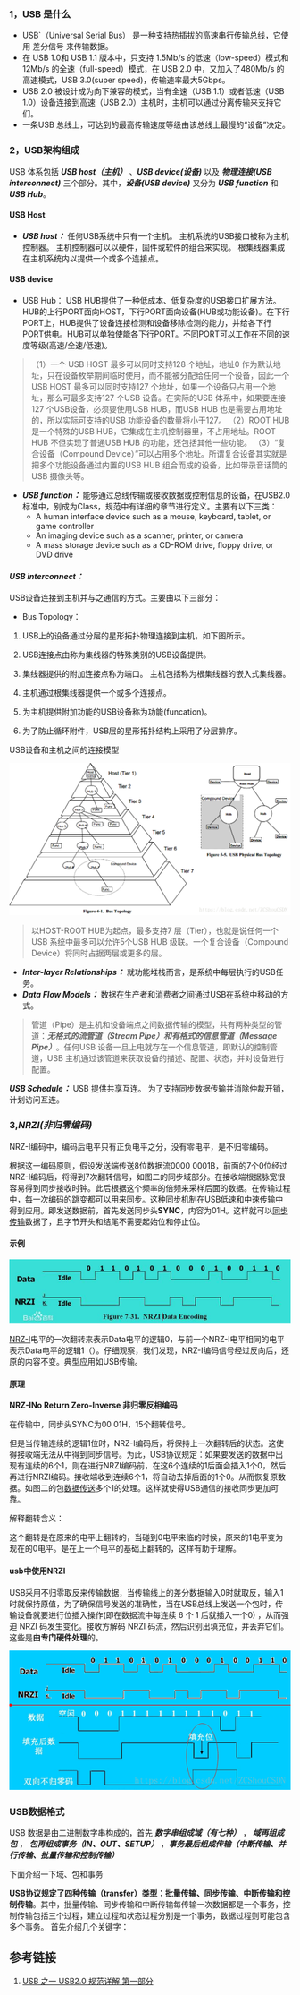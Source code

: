 



### 1，USB 是什么

- USB`（Universal Serial Bus） 是一种支持热插拔的高速串行传输总线，它使用 差分信号 来传输数据。
- 在 USB 1.0和 USB 1.1 版本中，只支持 1.5Mb/s 的低速（low-speed）模式和 12Mb/s 的全速（full-speed）模式，在 USB 2.0 中，又加入了480Mb/s 的高速模式，USB 3.0(super speed)，传输速率最大5Gbps。
- USB 2.0 被设计成为向下兼容的模式，当有全速（USB 1.1）或者低速（USB 1.0）设备连接到高速（USB 2.0）主机时，主机可以通过分离传输来支持它们。
- 一条USB 总线上，可达到的最高传输速度等级由该总线上最慢的“设备”决定。

### 2，USB架构组成

USB 体系包括 ***USB host（主机）*** 、***USB device(设备)*** 以及 ***物理连接(USB interconnect)*** 三个部分。其中，***设备(USB device)*** 又分为 ***USB function*** 和 ***USB Hub***。

#### USB Host

- ***USB host：*** 任何USB系统中只有一个主机。 主机系统的USB接口被称为主机控制器。 主机控制器可以以硬件，固件或软件的组合来实现。 根集线器集成在主机系统内以提供一个或多个连接点。



#### USB device

- USB Hub： USB HUB提供了一种低成本、低复杂度的USB接口扩展方法。HUB的上行PORT面向HOST，下行PORT面向设备(HUB或功能设备)。在下行PORT上，HUB提供了设备连接检测和设备移除检测的能力，并给各下行PORT供电。HUB可以单独使能各下行PORT。不同PORT可以工作在不同的速度等级(高速/全速/低速)。

> （1）一个 USB HOST 最多可以同时支持128 个地址，地址0 作为默认地址，只在设备枚举期间临时使用，而不能被分配给任何一个设备，因此一个USB HOST 最多可以同时支持127 个地址，如果一个设备只占用一个地址，那么可最多支持127 个USB 设备。在实际的USB 体系中，如果要连接127 个USB设备，必须要使用USB HUB，而USB HUB 也是需要占用地址的，所以实际可支持的USB 功能设备的数量将小于127。
> （2）ROOT HUB 是一个特殊的USB HUB，它集成在主机控制器里，不占用地址。ROOT HUB 不但实现了普通USB HUB 的功能，还包括其他一些功能。
> （3）“复合设备（Compound Device）”可以占用多个地址。所谓复合设备其实就是把多个功能设备通过内置的USB HUB 组合而成的设备，比如带录音话筒的USB 摄像头等。

- ***USB function：*** 能够通过总线传输或接收数据或控制信息的设备，在USB2.0标准中，别成为Class，规范中有详细的章节进行定义。主要有以下三类：
  - A human interface device such as a mouse, keyboard, tablet, or game controller
  - An imaging device such as a scanner, printer, or camera
  - A mass storage device such as a CD-ROM drive, floppy drive, or DVD drive
    

#### ***USB interconnect：***

 USB设备连接到主机并与之通信的方式。主要由以下三部分：

- Bus Topology： 

1. USB上的设备通过分层的星形拓扑物理连接到主机，如下图所示。 

2. USB连接点由称为集线器的特殊类别的USB设备提供。

3.  集线器提供的附加连接点称为端口。 主机包括称为根集线器的嵌入式集线器。 

4. 主机通过根集线器提供一个或多个连接点。 

5. 为主机提供附加功能的USB设备称为功能(funcation)。 

6. 为了防止循环附件，USB层的星形拓扑结构上采用了分层排序。

   

   

USB设备和主机之间的连接模型

![](resource/usb/1.png)

> 以HOST-ROOT HUB为起点，最多支持7 层（Tier），也就是说任何一个
> USB 系统中最多可以允许5个USB HUB 级联。一个复合设备（Compound Device）将同时占据两层或更多的层。



- ***Inter-layer Relationships：*** 就功能堆栈而言，是系统中每层执行的USB任务。
- ***Data Flow Models：*** 数据在生产者和消费者之间通过USB在系统中移动的方式。



> 管道（Pipe）是主机和设备端点之间数据传输的模型，共有两种类型的管道：***无格式的流管道（Stream Pipe）***和***有格式的信息管道（Message Pipe）***。任何USB 设备一旦上电就存在一个信息管道，即默认的控制管道，USB 主机通过该管道来获取设备的描述、配置、状态，并对设备进行配置。



***USB Schedule：*** USB 提供共享互连。 为了支持同步数据传输并消除仲裁开销，计划访问互连。



### 3,***NRZI(非归零编码)*** 

NRZ-I编码中，编码后电平只有正负电平之分，没有零电平，是不归零编码。

根据这一编码原则，假设发送端传送8位数据流0000   0001B，前面的7个0位经过NRZ-I编码后，将得到7次翻转信号，如图二的同步域部分。在接收端根据脉宽很容易得到同步接收时钟。此后根据这个频率的倍频来采样后面的数据。在传输过程中，每一次编码的跳变都可以用来同步。这种同步机制在USB低速和中速传输中得到应用。即发送数据前，首先发送同步头**SYNC**，内容为01H。这样就可以[同步传输](https://baike.baidu.com/item/同步传输/2007281)数据了，且字节开头和结尾不需要起始位和停止位。

#### 示例

![](resource/usb/2.jpg)

[NRZ-I](https://baike.baidu.com/item/NRZ-I)电平的一次翻转来表示Data电平的逻辑0，与前一个NRZ-I电平相同的电平表示Data电平的逻辑1（）。仔细观察，我们发现，NRZ-I编码信号经过反向后，还原的内容不变。典型应用如USB传输。

#### 原理

**NRZ-INo Return Zero-Inverse 非归零反相编码**

在传输中，同步头SYNC为00 01H，15个翻转信号。

但是当传输连续的逻辑1位时，NRZ-I编码后，将保持上一次翻转后的状态。这使得接收端无法从中得到同步信号。为此，USB协议规定：如果要发送的数据中出现有连续的6个1，则在进行NRZI编码前，在这6个连续的1后面会插入1个0，然后再进行NRZI编码。接收端收到连续6个1，将自动去掉后面的1个0。从而恢复原数据。如图二的包[数据传送](https://baike.baidu.com/item/数据传送)多个1的处理。这样就使得USB通信的接收同步更加可靠。

解释翻转含义：

这个翻转是在原来的电平上翻转的，当碰到0电平来临的时候，原来的1电平变为现在的0电平。是在上一个电平的基础上翻转的，这样有助于理解。

#### usb中使用NRZI



USB采用不归零取反来传输数据，当传输线上的差分数据输入0时就取反，输入1时就保持原值，为了确保信号发送的准确性，当在USB总线上发送一个包时，传输设备就要进行位插入操作(即在数据流中每连续 6 个 1 后就插入一个0) ，从而强迫 NRZI 码发生变化。接收方解码 NRZI 码流，然后识别出填充位，并丢弃它们。这些是**由专门硬件处理**的。


![](resource/usb/3.png)





### USB数据格式

USB 数据是由二进制数字串构成的，首先 ***数字串组成域（有七种）*** ， ***域再组成包*** ， ***包再组成事务（IN、OUT、SETUP）*** ，***事务最后组成传输（中断传输、并行传输、批量传输和控制传输）*** 

下面介绍一下域、包和事务

**USB协议规定了四种传输（transfer）类型：批量传输、同步传输、中断传输和控制传输**。其中，批量传输、同步传输和中断传输每传输一次数据都是一个事务，控制传输包括三个过程，建立过程和状态过程分别是一个事务，数据过程则可能包含多个事务。
首先介绍几个关键字：



## 参考链接

1. [USB 之一 USB2.0 规范详解 第一部分](https://blog.csdn.net/ZCShouCSDN/article/details/79957404)